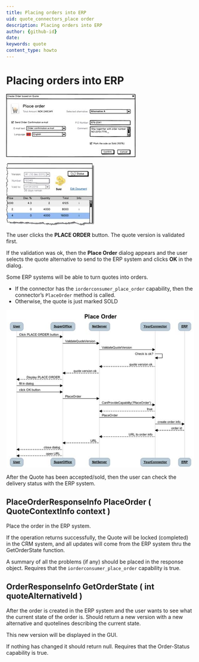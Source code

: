 ```yaml
---
title: Placing orders into ERP
uid: quote_connectors_place order
description: Placing orders into ERP
author: {github-id}
date:
keywords: quote
content_type: howto
---
```


# Placing orders into ERP

![21][img1]

![22][img2]

The user clicks the **PLACE ORDER** button. The quote version is validated first.

If the validation was ok, then the **Place Order** dialog appears and the user selects the quote alternative to send to the ERP system and clicks **OK** in the dialog.

Some ERP systems will be able to turn quotes into orders.

* If the connector has the `iorderconsumer_place_order` capability, then the connector’s `PlaceOrder` method is called.
* Otherwise, the quote is just marked SOLD

![23][img3]

After the Quote has been accepted/sold, then the user can check the delivery status with the ERP system.

## PlaceOrderResponseInfo PlaceOrder ( QuoteContextInfo context )

Place the order in the ERP system.

If the operation returns successfully, the Quote will be locked (completed) in the CRM system, and all updates will come from the ERP system thru the GetOrderState function.

A summary of all the problems (if any) should be placed in the response object. Requires that the `iorderconsumer_place_order` capability is true.

## OrderResponseInfo GetOrderState ( int quoteAlternativeId )

After the order is created in the ERP system and the user wants to see what the current state of the order is. Should return a new version with a new alternative and quotelines describing the current state.

This new version will be displayed in the GUI.

If nothing has changed it should return null.
Requires that the Order-Status capability is true.

<!-- Referenced images -->
[img1]: media/image021.jpg
[img2]: media/image022.jpg
[img3]: media/image023.jpg
